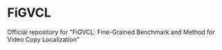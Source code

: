 # FiGVCL
Official repository for "FiGVCL: Fine-Grained Benchmark and Method for Video Copy Localization"
